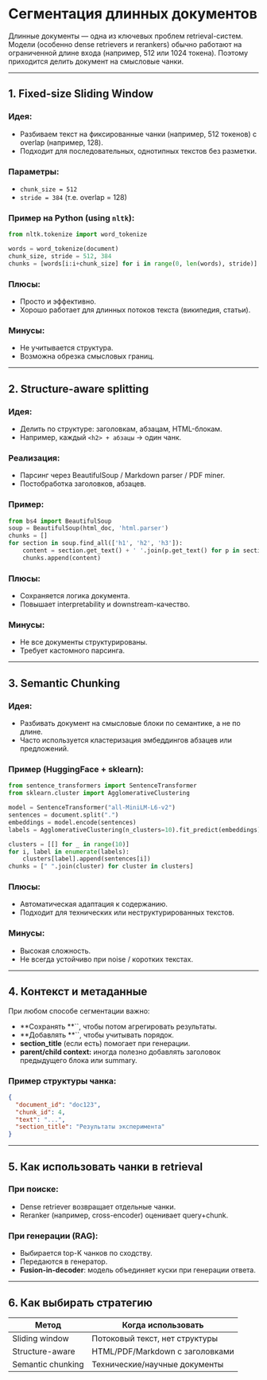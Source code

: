 # Сегментация длинных документов&#x20;

Длинные документы — одна из ключевых проблем retrieval-систем. Модели (особенно dense retrievers и rerankers) обычно работают на ограниченной длине входа (например, 512 или 1024 токена). Поэтому приходится делить документ на смысловые чанки.&#x20;

---

## 1. Fixed-size Sliding Window

### Идея:

* Разбиваем текст на фиксированные чанки (например, 512 токенов) с overlap (например, 128).
* Подходит для последовательных, однотипных текстов без разметки.

### Параметры:

* `chunk_size = 512`
* `stride = 384` (т.е. overlap = 128)

### Пример на Python (using `nltk`):

```python
from nltk.tokenize import word_tokenize

words = word_tokenize(document)
chunk_size, stride = 512, 384
chunks = [words[i:i+chunk_size] for i in range(0, len(words), stride)]
```

### Плюсы:

* Просто и эффективно.
* Хорошо работает для длинных потоков текста (википедия, статьи).

### Минусы:

* Не учитывается структура.
* Возможна обрезка смысловых границ.

---

## 2. Structure-aware splitting

### Идея:

* Делить по структуре: заголовкам, абзацам, HTML-блокам.
* Например, каждый `<h2> + абзацы` → один чанк.

### Реализация:

* Парсинг через BeautifulSoup / Markdown parser / PDF miner.
* Постобработка заголовков, абзацев.

### Пример:

```python
from bs4 import BeautifulSoup
soup = BeautifulSoup(html_doc, 'html.parser')
chunks = []
for section in soup.find_all(['h1', 'h2', 'h3']):
    content = section.get_text() + ' '.join(p.get_text() for p in section.find_next_siblings('p'))
    chunks.append(content)
```

### Плюсы:

* Сохраняется логика документа.
* Повышает interpretability и downstream-качество.

### Минусы:

* Не все документы структурированы.
* Требует кастомного парсинга.

---

## 3. Semantic Chunking

### Идея:

* Разбивать документ на смысловые блоки по семантике, а не по длине.
* Часто используется кластеризация эмбеддингов абзацев или предложений.

### Пример (HuggingFace + sklearn):

```python
from sentence_transformers import SentenceTransformer
from sklearn.cluster import AgglomerativeClustering

model = SentenceTransformer("all-MiniLM-L6-v2")
sentences = document.split(".")
embeddings = model.encode(sentences)
labels = AgglomerativeClustering(n_clusters=10).fit_predict(embeddings)

clusters = [[] for _ in range(10)]
for i, label in enumerate(labels):
    clusters[label].append(sentences[i])
chunks = [" ".join(cluster) for cluster in clusters]
```

### Плюсы:

* Автоматическая адаптация к содержанию.
* Подходит для технических или неструктурированных текстов.

### Минусы:

* Высокая сложность.
* Не всегда устойчиво при noise / коротких текстах.

---

## 4. Контекст и метаданные

При любом способе сегментации важно:

* \*\*Сохранять \*\*\`\`, чтобы потом агрегировать результаты.
* \*\*Добавлять \*\*\`\`, чтобы учитывать порядок.
* **section\_title** (если есть) помогает при генерации.
* **parent/child context:** иногда полезно добавлять заголовок предыдущего блока или summary.

### Пример структуры чанка:

```json
{
  "document_id": "doc123",
  "chunk_id": 4,
  "text": "...",
  "section_title": "Результаты эксперимента"
}
```

---

## 5. Как использовать чанки в retrieval

### При поиске:

* Dense retriever возвращает отдельные чанки.
* Reranker (например, cross-encoder) оценивает query+chunk.

### При генерации (RAG):

* Выбирается top-K чанков по сходству.
* Передаются в генератор.
* **Fusion-in-decoder**: модель объединяет куски при генерации ответа.

---

## 6. Как выбирать стратегию

| Метод             | Когда использовать              |
| ----------------- | ------------------------------- |
| Sliding window    | Потоковый текст, нет структуры  |
| Structure-aware   | HTML/PDF/Markdown с заголовками |
| Semantic chunking | Технические/научные документы   |
